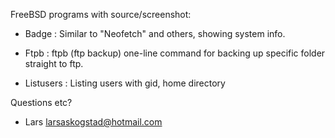 FreeBSD programs with source/screenshot:


- Badge     : Similar to "Neofetch" and others, showing system info.

- Ftpb      : ftpb (ftp backup) one-line command for backing up specific folder straight to ftp.

- Listusers : Listing users with gid, home directory


Questions etc?
- Lars <larsaskogstad@hotmail.com>
